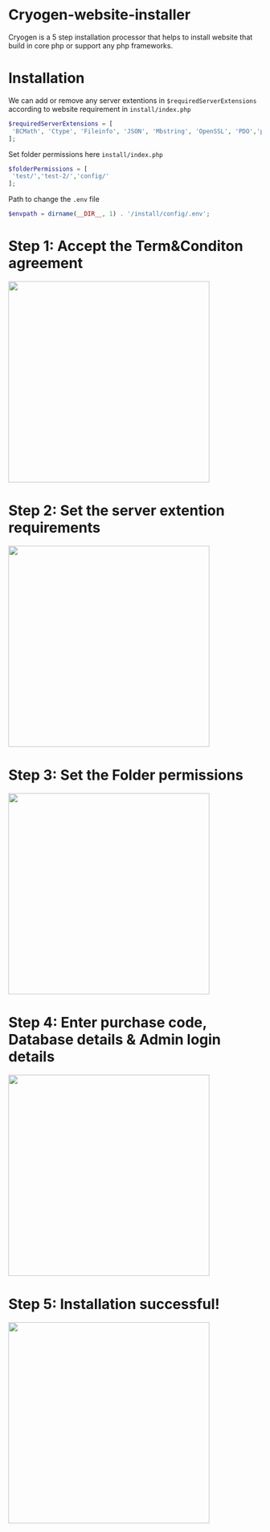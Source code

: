 # Cryogen-website-installer
 Cryogen is a 5 step installation processor that helps to install website that build in core php or support any php frameworks.    

# Installation
We can add or remove any server extentions in <code>$requiredServerExtensions</code> according to website requirement in <code>install/index.php</code>
```PHP
$requiredServerExtensions = [
 'BCMath', 'Ctype', 'Fileinfo', 'JSON', 'Mbstring', 'OpenSSL', 'PDO','pdo_mysql', 'Tokenizer', 'XML', 'cURL',  'GD','gmp'
];
```
Set folder permissions here <code>install/index.php</code>
```PHP
$folderPermissions = [
 'test/','test-2/','config/'
];
```
Path to change the <code>.env</code> file
```PHP
$envpath = dirname(__DIR__, 1) . '/install/config/.env';
 ```
# Step 1: Accept the Term&Conditon agreement

<img src="https://user-images.githubusercontent.com/110724391/186402108-e2a4c6b8-62fe-4c2b-8a08-4ea48d6c2d62.png" width="400" height="400">

# Step 2: Set the server extention requirements
<img src="https://user-images.githubusercontent.com/110724391/186402125-7960b2d1-9b09-4ab1-adbc-af3835304bcb.png" width="400" height="400">

# Step 3:  Set the Folder permissions
<img src="https://user-images.githubusercontent.com/110724391/186402135-b799c7f6-d412-44d0-b43b-9177495cda49.png" width="400" height="400">

# Step 4: Enter purchase code, Database details & Admin login details
<img src="https://user-images.githubusercontent.com/110724391/186402141-8be043b1-11d1-4c61-b2d2-8f769440c46e.png" width="400" height="400">

# Step 5: Installation successful!
<img src="https://user-images.githubusercontent.com/110724391/186402152-075dbbcc-5eb7-4d2f-97ce-07b1b00e84a9.png" width="400" height="400">

